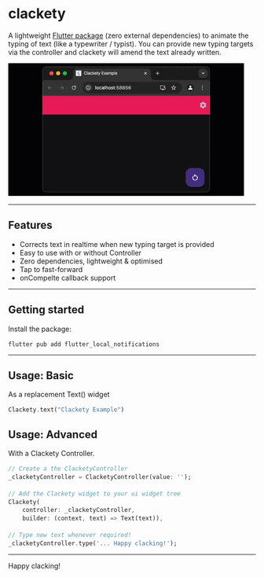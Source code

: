 # clackety

A lightweight [Flutter package](https://pub.dev/packages/clackety) (zero external dependencies) to animate the typing of text (like a typewriter / typist). You can provide new typing targets via the controller and clackety will amend the text already written.

![Clackety demo animation](https://raw.githubusercontent.com/jimmyff/clackety/master/example/example.gif "clackety demo")

---

## Features

- Corrects text in realtime when new typing target is provided
- Easy to use with or without Controller
- Zero dependencies, lightweight & optimised
- Tap to fast-forward
- onCompelte callback support

---

## Getting started

Install the package:

```shell
flutter pub add flutter_local_notifications
```

---

## Usage: Basic

As a replacement Text() widget

```dart
Clackety.text("Clackety Example")
```

## Usage: Advanced

With a Clackety Controller.

```dart
// Create a the ClacketyController
_clacketyController = ClacketyController(value: '');

// Add the Clackety widget to your ui widget tree
Clackety(
    controller: _clacketyController,
    builder: (context, text) => Text(text)),

// Type new text whenever required!
_clacketyController.type('... Happy clacking!');
```

---

Happy clacking!
